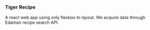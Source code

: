 ### Tiger Recipe

A react web app using only flexbox to layout. We acquire data through Edaman recipe search API.